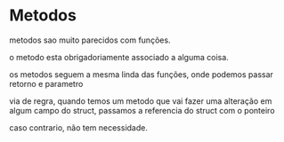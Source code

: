 # Metodos

metodos sao muito parecidos com funções.

o metodo esta obrigadoriamente associado a alguma coisa.

os metodos seguem a mesma linda das funções, onde podemos passar retorno e parametro

via de regra, quando temos um metodo que vai fazer uma alteração em algum campo do struct, passamos a referencia do struct com o ponteiro

caso contrario, não tem necessidade.